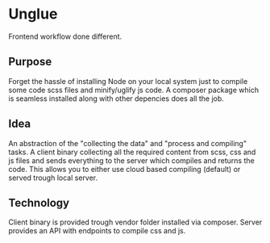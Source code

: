 # Unglue

Frontend workflow done different.

## Purpose

Forget the hassle of installing Node on your local system just to compile some code scss files and minify/uglify js code. A composer package which is seamless installed along with other depencies does all the job. 

## Idea

An abstraction of the "collecting the data" and "process and compiling" tasks. A client binary collecting all the required content from scss, css and js files and sends everything to the server which compiles and returns the code. This allows you to either use cloud based compiling (default) or served trough local server.

## Technology

Client binary is provided trough vendor folder installed via composer. Server provides an API with endpoints to compile css and js.
